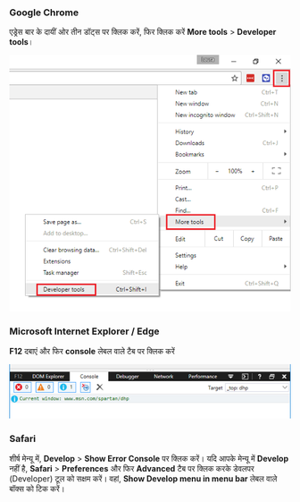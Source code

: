 ### Google Chrome
एड्रेस बार के दायीं ओर तीन डॉट्स पर क्लिक करें, फिर क्लिक करें **More tools** > **Developer tools**। 

![Chrome पर JavaScript कंसोल](images/js-console.png)

### Microsoft Internet Explorer / Edge
**F12** दबाएं और फिर **console** लेबल वाले टैब पर क्लिक करें 

![IE पर JavaScript कंसोल](images/ie-js-console.png)

### Safari
शीर्ष मेन्यू में, **Develop** > **Show Error Console** पर क्लिक करें। यदि आपके मेन्यू में **Develop** नहीं है, **Safari** > **Preferences** और फिर **Advanced** टैब पर क्लिक करके डेवलपर (Developer) टूल को सक्षम करें। वहां, **Show Develop menu in menu bar** लेबल वाले बॉक्स को टिक करें।
